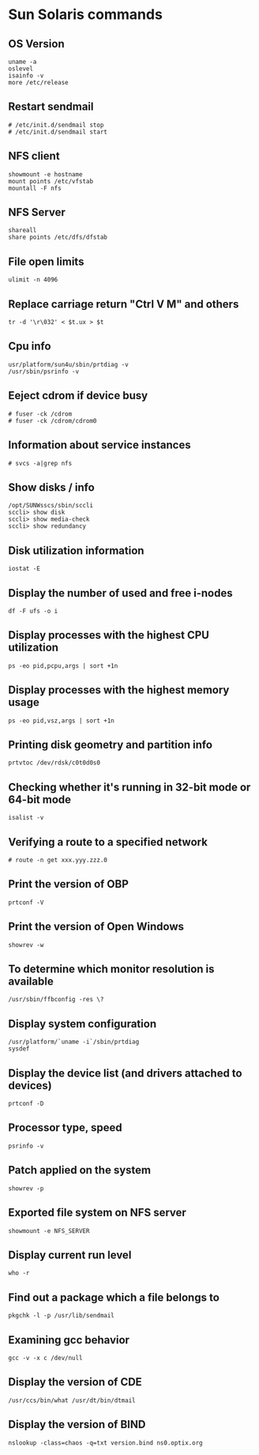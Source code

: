 # Sun Solaris commands

## OS Version
    uname -a
    oslevel
    isainfo -v
    more /etc/release

## Restart sendmail
    # /etc/init.d/sendmail stop
    # /etc/init.d/sendmail start

## NFS client
    showmount -e hostname
    mount points /etc/vfstab
    mountall -F nfs

## NFS Server
    shareall
    share points /etc/dfs/dfstab

## File open limits
    ulimit -n 4096

## Replace carriage return "Ctrl V M" and others
    tr -d '\r\032' < $t.ux > $t

## Cpu info
    usr/platform/sun4u/sbin/prtdiag -v
    /usr/sbin/psrinfo -v

## Eeject cdrom if device busy
    # fuser -ck /cdrom 
    # fuser -ck /cdrom/cdrom0

## Information about service instances
    # svcs -a|grep nfs

## Show disks / info
    /opt/SUNWsscs/sbin/sccli
    sccli> show disk
    sccli> show media-check
    sccli> show redundancy

## Disk utilization information
    iostat -E

## Display the number of used and free i-nodes
    df -F ufs -o i

## Display processes with the highest CPU utilization
    ps -eo pid,pcpu,args | sort +1n

## Display processes with the highest memory usage
    ps -eo pid,vsz,args | sort +1n

## Printing disk geometry and partition info
    prtvtoc /dev/rdsk/c0t0d0s0

## Checking whether it's running in 32-bit mode or 64-bit mode
    isalist -v

## Verifying a route to a specified network
    # route -n get xxx.yyy.zzz.0

## Print the version of OBP
    prtconf -V

## Print the version of Open Windows
    showrev -w

## To determine which monitor resolution is available
    /usr/sbin/ffbconfig -res \?

## Display system configuration
    /usr/platform/`uname -i`/sbin/prtdiag
    sysdef

## Display the device list (and drivers attached to devices)
    prtconf -D

## Processor type, speed
    psrinfo -v

## Patch applied on the system
    showrev -p

## Exported file system on NFS server
    showmount -e NFS_SERVER

## Display current run level
    who -r

## Find out a package which a file belongs to
    pkgchk -l -p /usr/lib/sendmail

## Examining gcc behavior
    gcc -v -x c /dev/null

## Display the version of CDE
    /usr/ccs/bin/what /usr/dt/bin/dtmail

## Display the version of BIND
    nslookup -class=chaos -q=txt version.bind ns0.optix.org